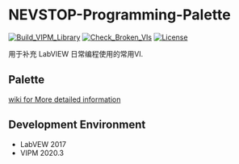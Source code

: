# NEVSTOP-Programming-Palette

[![Build_VIPM_Library](https://github.com/NEVSTOP-LAB/NEVSTOP-Programming-Palette/actions/workflows/Build_VIPM_Library.yml/badge.svg)](https://github.com/NEVSTOP-LAB/NEVSTOP-Programming-Palette/actions/workflows/Build_VIPM_Library.yml)
[![Check_Broken_VIs](https://github.com/NEVSTOP-LAB/NEVSTOP-Programming-Palette/actions/workflows/Check_Broken_VIs.yml/badge.svg?branch=main)](https://github.com/NEVSTOP-LAB/NEVSTOP-Programming-Palette/actions/workflows/Check_Broken_VIs.yml)
[![License](https://img.shields.io/badge/License-Apache_2.0-blue.svg)](https://opensource.org/licenses/Apache-2.0)


用于补充 LabVIEW 日常编程使用的常用VI.

## Palette 

[wiki for More detailed information](https://github.com/NEVSTOP-LAB/NEVSTOP-Programming-Palette/wiki)

## Development Environment

- LabVEW 2017
- VIPM 2020.3
